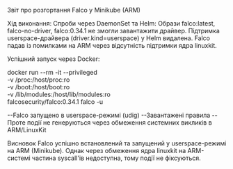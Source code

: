 Звіт про розгортання Falco у Minikube (ARM)

Хід виконання:
Спроби через DaemonSet та Helm:
  Образи falco:latest, falco-no-driver, falco:0.34.1 не змогли завантажити драйвер.
  Підтримка userspace-драйвера (driver.kind=userspace) у Helm видалена.
  Falco падав із помилками на ARM через відсутність підтримки ядра linuxkit.

Успішний запуск через Docker:

  docker run --rm -it --privileged \
  -v /proc:/host/proc:ro \
  -v /boot:/host/boot:ro \
  -v /lib/modules:/host/lib/modules:ro \
  falcosecurity/falco:0.34.1 falco -u

--Falco запущено в userspace-режимі (udig)
--Завантажені правила
--Проте події не генеруються через обмеження системних викликів в ARM/LinuxKit

Висновок
Falco успішно встановлений та запущений у userspace-режимі на ARM (Minikube). 
Однак через обмеження ядра linuxkit на ARM-системі частина syscall'ів недоступна, тому події не фіксуються.